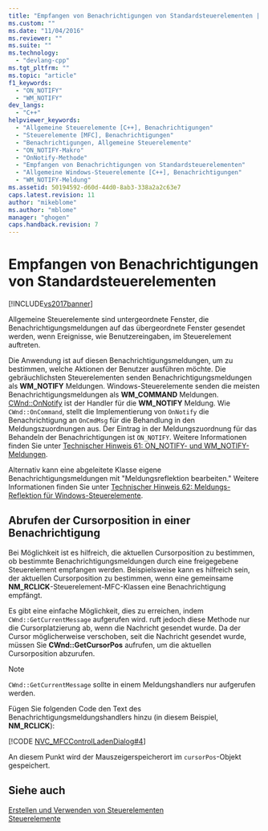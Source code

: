 ```yaml
---
title: "Empfangen von Benachrichtigungen von Standardsteuerelementen | Microsoft Docs"
ms.custom: ""
ms.date: "11/04/2016"
ms.reviewer: ""
ms.suite: ""
ms.technology: 
  - "devlang-cpp"
ms.tgt_pltfrm: ""
ms.topic: "article"
f1_keywords: 
  - "ON_NOTIFY"
  - "WM_NOTIFY"
dev_langs: 
  - "C++"
helpviewer_keywords: 
  - "Allgemeine Steuerelemente [C++], Benachrichtigungen"
  - "Steuerelemente [MFC], Benachrichtigungen"
  - "Benachrichtigungen, Allgemeine Steuerelemente"
  - "ON_NOTIFY-Makro"
  - "OnNotify-Methode"
  - "Empfangen von Benachrichtigungen von Standardsteuerelementen"
  - "Allgemeine Windows-Steuerelemente [C++], Benachrichtigungen"
  - "WM_NOTIFY-Meldung"
ms.assetid: 50194592-d60d-44d0-8ab3-338a2a2c63e7
caps.latest.revision: 11
author: "mikeblome"
ms.author: "mblome"
manager: "ghogen"
caps.handback.revision: 7
---
```

# Empfangen von Benachrichtigungen von Standardsteuerelementen
[!INCLUDE[vs2017banner](../assembler/inline/includes/vs2017banner.md)]

Allgemeine Steuerelemente sind untergeordnete Fenster, die Benachrichtigungsmeldungen auf das übergeordnete Fenster gesendet werden, wenn Ereignisse, wie Benutzereingaben, im Steuerelement auftreten.  
  
 Die Anwendung ist auf diesen Benachrichtigungsmeldungen, um zu bestimmen, welche Aktionen der Benutzer ausführen möchte.  Die gebräuchlichsten Steuerelementen senden Benachrichtigungsmeldungen als **WM\_NOTIFY** Meldungen.  Windows\-Steuerelemente senden die meisten Benachrichtigungsmeldungen als **WM\_COMMAND** Meldungen.  [CWnd::OnNotify](../Topic/CWnd::OnNotify.md) ist der Handler für die **WM\_NOTIFY** Meldung.  Wie `CWnd::OnCommand`, stellt die Implementierung von `OnNotify` die Benachrichtigung an `OnCmdMsg` für die Behandlung in den Meldungszuordnungen aus.  Der Eintrag in der Meldungszuordnung für das Behandeln der Benachrichtigungen ist `ON_NOTIFY`.  Weitere Informationen finden Sie unter [Technischer Hinweis 61: ON\_NOTIFY\- und WM\_NOTIFY\-Meldungen](../mfc/tn061-on-notify-and-wm-notify-messages.md).  
  
 Alternativ kann eine abgeleitete Klasse eigene Benachrichtigungsmeldungen mit "Meldungsreflektion bearbeiten." Weitere Informationen finden Sie unter [Technischer Hinweis 62: Meldungs\-Reflektion für Windows\-Steuerelemente](../mfc/tn062-message-reflection-for-windows-controls.md).  
  
## Abrufen der Cursorposition in einer Benachrichtigung  
 Bei Möglichkeit ist es hilfreich, die aktuellen Cursorposition zu bestimmen, ob bestimmte Benachrichtigungsmeldungen durch eine freigegebene Steuerelement empfangen werden.  Beispielsweise kann es hilfreich sein, der aktuellen Cursorposition zu bestimmen, wenn eine gemeinsame **NM\_RCLICK**\-Steuerelement\-MFC\-Klassen eine Benachrichtigung empfängt.  
  
 Es gibt eine einfache Möglichkeit, dies zu erreichen, indem `CWnd::GetCurrentMessage` aufgerufen wird.  ruft jedoch diese Methode nur die Cursorplatzierung ab, wenn die Nachricht gesendet wurde.  Da der Cursor möglicherweise verschoben, seit die Nachricht gesendet wurde, müssen Sie **CWnd::GetCursorPos** aufrufen, um die aktuellen Cursorposition abzurufen.  
  
> [!NOTE]
>  `CWnd::GetCurrentMessage` sollte in einem Meldungshandlers nur aufgerufen werden.  
  
 Fügen Sie folgenden Code den Text des Benachrichtigungsmeldungshandlers hinzu \(in diesem Beispiel, **NM\_RCLICK**\):  
  
 [!CODE [NVC_MFCControlLadenDialog#4](../CodeSnippet/VS_Snippets_Cpp/NVC_MFCControlLadenDialog#4)]  
  
 An diesem Punkt wird der Mauszeigerspeicherort im `cursorPos`\-Objekt gespeichert.  
  
## Siehe auch  
 [Erstellen und Verwenden von Steuerelementen](../mfc/making-and-using-controls.md)   
 [Steuerelemente](../mfc/controls-mfc.md)